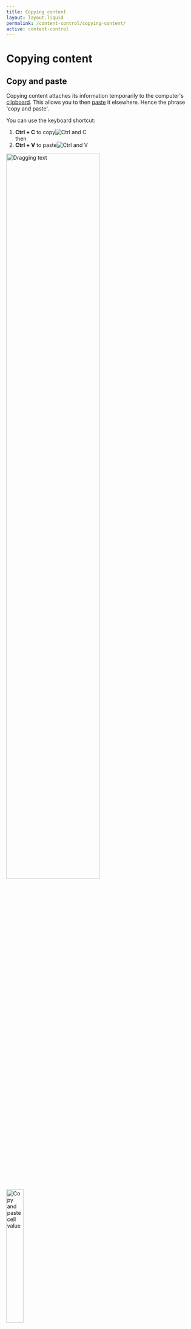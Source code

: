 ```yaml
---
title: Copying content
layout: layout.liquid
permalink: /content-control/copying-content/
active: content-control
---
```


<h1>Copying content</h1>

<h2>Copy and paste</h2> 
<p>Copying content attaches its information temporarily to the computer's <a href="/glossary/#clipboard">clipboard</a>. This allows you to then <a href="/glossary/#paste">paste</a> it elsewhere. Hence the phrase 'copy and paste'.</p>

<p>You can use the keyboard shortcut:</p>
<ol>
    <li><strong>Ctrl + C</strong> to copy<img src="{{ '/assets/images/keyboard shortcuts/Ctrl+C.png' | url }}" alt="Ctrl and C"></li>
then
    <li><strong>Ctrl + V</strong> to paste<img src="{{ '/assets/images/keyboard shortcuts/Ctrl+V.png' | url }}" alt="Ctrl and V"></li>
</ol>



<img class="thumbnail" src="{{ '/assets/images/content control/Copy and paste text.gif' | url }}"  alt="Dragging text" style="height:70%; width:70%; vertical-align:middle"> 

<img class="thumbnail" src="{{ '/assets/images/content control/Copy and paste cell value.gif' | url }}"  alt="Copy and paste cell value" style="height:30%; width:30%; vertical-align:middle">

<img class="thumbnail" src="{{ '/assets/images/content control/Copy and paste file.gif' | url }}"  alt="Copy and paste file" style="height:100%; width:100%; vertical-align:middle">
